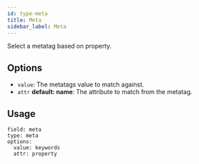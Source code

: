 ```yaml
---
id: type-meta
title: Meta
sidebar_label: Meta
---
```


Select a metatag based on property.

## Options

- `value`*<string>*: The metatags value to match against.
- `attr`*<string>* **default: name**: The attribute to match from the metatag.

## Usage

```
field: meta
type: meta
options:
  value: keywords
  attr: property
```
